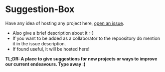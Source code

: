 # Suggestion-Box

Have any idea of hosting any project here, [open an issue](https://github.com/iiit-nagpur/Suggestion-Box/issues/new).

* Also give a brief description about it :-)
* If you want to be added as a collaborator to the repoository do mention it in the issue description.
* If found useful, it will be hosted here!

__TL;DR: A place to give suggestions for new projects or ways to improve our current endeavours. Type away :)__


